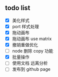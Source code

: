 ## todo list

- [x] 美化样式
- [x] port 样式处理
- [x] 拖动画布
- [x] 拖动画布 use matrix
- [x] 撤销重做优化
- [ ] node 删除 copy 功能
- [x] 批量操作
- [ ] 使用文档 远离分析
- [ ] 发布到 github page
